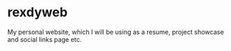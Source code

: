 # rexdyweb
My personal website, which I will be using as a resume, project showcase and social links page etc.
